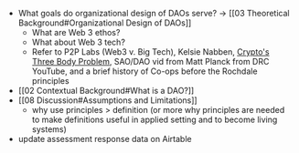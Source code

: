 - What goals do organizational design of DAOs serve? → [[03 Theoretical Background#Organizational Design of DAOs]]
	- What are Web 3 ethos?
	- What about Web 3 tech? 
	- Refer to P2P Labs (Web3 v. Big Tech), Kelsie Nabben, [Crypto's Three Body Problem](https://otherinter.net/research/three-body-problem/#three-body-regulatory-problems), SAO/DAO vid from Matt Planck from DRC YouTube, and a brief history of Co-ops before the Rochdale principles
- [[02 Contextual Background#What is a DAO?]]
- [[08 Discussion#Assumptions and Limitations]]
	- why use principles > definition (or more why principles are needed to make definitions useful in applied setting and to become living systems) 
- update assessment response data on Airtable
